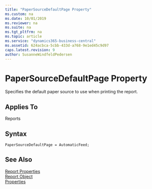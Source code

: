 ```yaml
---
title: "PaperSourceDefaultPage Property"
ms.custom: na
ms.date: 10/01/2019
ms.reviewer: na
ms.suite: na
ms.tgt_pltfrm: na
ms.topic: article
ms.service: "dynamics365-business-central"
ms.assetid: 624acbca-5cbb-433d-a768-9e1ed45c9d97
caps.latest.revision: 9
author: SusanneWindfeldPedersen
---
```


 

# PaperSourceDefaultPage Property
Specifies the default paper source to use when printing the report.  
  
## Applies To  
 Reports  

## Syntax
```
PaperSourceDefaultPage = AutomaticFeed;
```

<!-- 
## Remarks  

 In the **Report – Properties** window, in the **PaperSourceDefaultPage** field, choose the paper source. The list contains 13 standard trays and 16 printer-specific trays. It is based on information in the fin.stx file.  
  
 If the printer that is used for this report does not support the specified paper source, then the printer uses the default tray that is specified by the printer driver.  
  
 If you do not specify a value for the **PaperSourceDefaultPage** property, then the printer uses the default printer tray that is defined for the operating system.  
  
 If you do not specify a value for the **PaperSourceFirstPage** property or the **PaperSourceLastPage** property, then the printer uses the tray that is specified in the **PaperSourceDefaultPage** property.  
  
 The printer specific trays that are contained in the list are intended for use with printers that have other paper sources than the standard ones that are listed in the property.  
  
 The settings in the **Print** and **Page Setup** dialog boxes override the value that is specified for the **PaperSourceDefaultPage** property.  
  
 You can use the **GetPaperTrayForReport** function in codeunit 1, **Application Management**, to set the paper tray from AL code. This gives you runtime control over paper tray selection for first, last, and default pages in a report. 
  
## See Also  

 [PaperSourceFirstPage Property](devenv-papersourcefirstpage-property.md)   
 [PaperSourceLastPage Property](devenv-papersourcelastpage-property.md)   
 [How to: Add GetPaperTrayForReport Procedure in Codeunit 1](../devenv-How-to--Add-GetPaperTrayForReport-Procedure-in-Codeunit-1.md) -->

## See Also
 [Report Properties](devenv-report-properties.md)   
 [Report Object](../devenv-report-object.md)   
 [Properties](devenv-properties.md)